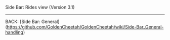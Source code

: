 Side Bar: Rides view (Version 3.1)
***







BACK: [Side Bar: General] (https://github.com/GoldenCheetah/GoldenCheetah/wiki/Side-Bar_General-handling)